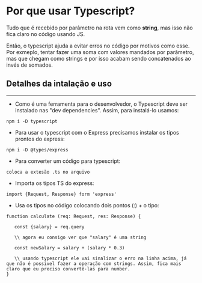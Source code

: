 # Por que usar Typescript?

Tudo que é recebido por parâmetro na rota vem como **string**, mas isso não fica claro no código usando JS. 

Então, o typescript ajuda a evitar erros no código por motivos como esse. Por exmeplo, tentar fazer uma soma com valores mandados por parâmetro, mas que chegam como strings e por isso acabam sendo concatenados ao invés de somados.

## Detalhes da intalação e uso
****

- Como é uma ferramenta para o desenvolvedor, o Typescript deve ser instalado nas "dev dependencies". Assim, para instalá-lo usamos:

``` npm i -D typescript ```

- Para usar o typescript com o Express precisamos instalar os tipos prontos do express:

``` npm i -D @types/express ```

- Para converter um código para typescript: 

``` coloca a extesão .ts no arquivo ```

- Importa os tipos TS do express:

``` import {Request, Response} form 'express' ```

- Usa os tipos no código colocando dois pontos (:) + o tipo:

``` 
function calculate (req: Request, res: Response) {
   
   const {salary} = req.query
   
   \\ agora eu consigo ver que "salary" é uma string

   const newSalary = salary + (salary * 0.3)

   \\ usando typescript ele vai sinalizar o erro na linha acima, já que não é possivel fazer a operação com strings. Assim, fica mais claro que eu preciso convertê-las para number. 
}
```

